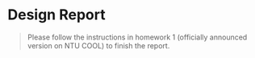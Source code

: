 # Design Report
> Please follow the instructions in homework 1 (officially announced version on NTU COOL) to finish the report.
